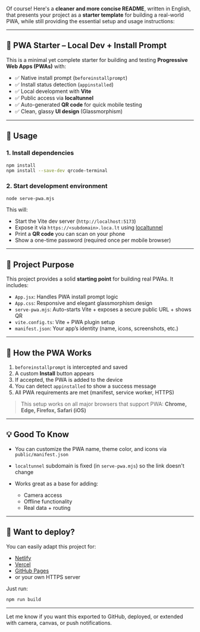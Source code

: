 Of course! Here's a **cleaner and more concise README**, written in English, that presents your project as a **starter template** for building a real-world PWA, while still providing the essential setup and usage instructions:

---

## 📱 PWA Starter – Local Dev + Install Prompt

This is a minimal yet complete starter for building and testing **Progressive Web Apps (PWAs)** with:

* ✅ Native install prompt (`beforeinstallprompt`)
* ✅ Install status detection (`appinstalled`)
* ✅ Local development with **Vite**
* ✅ Public access via **localtunnel**
* ✅ Auto-generated **QR code** for quick mobile testing
* ✅ Clean, glassy **UI design** (Glassmorphism)

---

## 🚀 Usage

### 1. Install dependencies

```bash
npm install
npm install --save-dev qrcode-terminal
```

### 2. Start development environment

```bash
node serve-pwa.mjs
```

This will:

* Start the Vite dev server (`http://localhost:5173`)
* Expose it via `https://<subdomain>.loca.lt` using [localtunnel](https://github.com/localtunnel/localtunnel)
* Print a **QR code** you can scan on your phone
* Show a one-time password (required once per mobile browser)

---

## 🧱 Project Purpose

This project provides a solid **starting point** for building real PWAs. It includes:

* `App.jsx`: Handles PWA install prompt logic
* `App.css`: Responsive and elegant glassmorphism design
* `serve-pwa.mjs`: Auto-starts Vite + exposes a secure public URL + shows QR
* `vite.config.ts`: Vite + PWA plugin setup
* `manifest.json`: Your app’s identity (name, icons, screenshots, etc.)

---

## 🧩 How the PWA Works

1. `beforeinstallprompt` is intercepted and saved
2. A custom **Install** button appears
3. If accepted, the PWA is added to the device
4. You can detect `appinstalled` to show a success message
5. All PWA requirements are met (manifest, service worker, HTTPS)

> This setup works on all major browsers that support PWA: **Chrome, Edge, Firefox, Safari (iOS)**

---

## 💡 Good To Know

* You can customize the PWA name, theme color, and icons via `public/manifest.json`
* `localtunnel` subdomain is fixed (in `serve-pwa.mjs`) so the link doesn't change
* Works great as a base for adding:

  * Camera access
  * Offline functionality
  * Real data + routing

---

## 🔗 Want to deploy?

You can easily adapt this project for:

* [Netlify](https://www.netlify.com/)
* [Vercel](https://vercel.com/)
* [GitHub Pages](https://pages.github.com/)
* or your own HTTPS server

Just run:

```bash
npm run build
```

---

Let me know if you want this exported to GitHub, deployed, or extended with camera, canvas, or push notifications.
